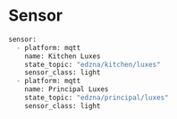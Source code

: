 # Sensor

[](https://home-assistant.io/components/sensor.mqtt/)
[](https://home-assistant.io/components/binary_sensor.mqtt/)
[](https://home-assistant.io/components/binary_sensor/)

```python
sensor:
  - platform: mqtt
    name: Kitchen Luxes
    state_topic: "edzna/kitchen/luxes"
    sensor_class: light
  - platform: mqtt
    name: Principal Luxes
    state_topic: "edzna/principal/luxes"
    sensor_class: light
```